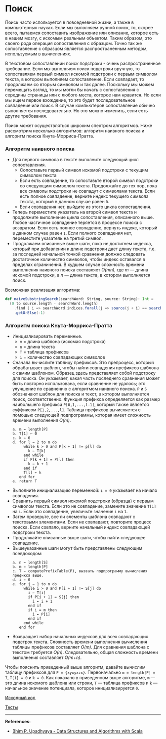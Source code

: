 # Поиск

Поиск часто используется в повседневной жизни, а также в компьютерных науках. 
Если мы выполняем ручной поиск, то, скорее всего, пытаемся сопоставить изображение или описание, 
которое есть в нашем мозгу, с искомым реальным объектом. 
Таким образом, это своего рода операция сопоставления с образцом. 
Точно так же сопоставление с образцом является распространенным методом, используемым в вычислениях. 

В текстовом сопоставлении поиск подстроки - очень распространенное требование. 
Если мы выполняем поиск подстроки вручную, то сопоставляем первый символ искомой подстроки с первым символом текста, 
в котором выполняем сопоставление. 
Если совпадает, то продолжаем со вторым символом и так далее. 
Поскольку мы можем перемещать взгляд, то мы могли бы начать с сопоставления с середины страницы 
или с любого места, которое нам нравится. 
Но если мы ищем первое вхождение, то это будет последовательное совпадение или поиск. 
В случае компьютеров сопоставление обычно выполняется последовательно. 
Но это можно изменить, если есть другие требования. 

Поиск может осуществляться широким спектром алгоритмов. 
Ниже рассмотрим несколько алгоритмов: алгоритм наивного поиска и алгоритм поиска Кнута-Морриса-Пратта.

### Алгоритм наивного поиска

- Для первого символа в тексте выполните следующий цикл сопоставления.
  - Сопоставьте первый символ искомой подстроки с текущим символом текста
  - Если есть совпадение, то сопоставьте второй символ подстроки со следующим символом текста.
    Продолжайте до тех пор, пока все символы подстроки не совпадут с символами текста. 
    Если есть полное совпадение, верните индекс текущего символа текста, который в данном случае равен `0`. 
  - Если совпадения нет, выйдите из этого цикла сопоставления.
- Теперь переместите указатель на второй символ текста и продолжите выполнение цикла сопоставления, описанного выше. 
   Любое частичное совпадение теряется в процессе поиска с возвратом. 
   Если есть полное совпадение, вернуть индекс, который в данном случае равен `1`. 
   Если полного совпадения нет, переместите указатель на третий символ. 
- Продолжаем описанные выше шаги, пока не достигнем индекса, который при добавлении к длине подстроки дает длину текста, 
   т.е. за последней начальной точкой сравнения должно следовать достаточное количество символов, 
   чтобы индекс оставался в пределах ограничения. 
   В худшем случае сложность времени выполнения наивного поиска составляет _O(mn)_, 
   где _m_ — длина искомой подстроки, а _n_ — длина текста, в котором выполняется поиск.

Возможная реализация алгоритма:

```scala
def naiveSubstringSearch(searchWord: String, source: String): Int =
  (0 to source.length - searchWord.length)
    .find { i => searchWord.indices.forall(j => source(j + i) == searchWord(j)) }
    .getOrElse(-1)
```


### Алгоритм поиска Кнута-Морриса-Пратта

- Инициализировать переменные. 
  - `m` = длина шаблона (искомая подстрока) 
  - `n` = длина текста 
  - `T` = таблица префиксов 
  - `i` = количество совпадающих символов 
- Сначала вычислите таблицу префиксов. Это препроцесс, который обрабатывает шаблон, чтобы найти совпадения префиксов шаблона с самим шаблоном. 
  Образец здесь представляет собой подстроку для поиска. 
  Он указывает, какая часть последнего сравнения может быть повторно использована, если сравнение не удалось; 
  это улучшение по сравнению с алгоритмом наивного поиска. 
  `P` и `S` обозначают шаблон для поиска и текст, в котором выполняется поиск, соответственно. 
  Функция префикса определяется как размер наибольшего префикса `P[0,1,...,l−1]`, который также является суффиксом `P[1,2,...,l]`. 
  Таблица префиксов вычисляется с помощью следующей подпрограммы, которая имеет сложность времени выполнения _O(m)_.
  ```text
  a. m ← length[P]
  b. T[1] ← 0
  c. k ← 0
  d. for l ← 2 to m do
       while k > 0 and P[k + 1] != p[l] do
         k ← T[k]
       end while
       if P[k + 1] = P[l] then
         k ← k + 1
       end if
       T[l] ← k
     end for
  e. return T
  ```
- Выполните инициализацию переменной: `i = 0` указывает на начало совпадения. 
- Сравнить первый символ искомой подстроки (образца) с первым символом текста. 
  Если это не совпадение, замените значение `T[i]` на `i`. Если это совпадение, увеличьте значение `i` на `1`. 
- Затем проверьте, все ли элементы шаблона совпадают с текстовыми элементами. 
  Если не совпадают, повторите процесс поиска. Если совпало, верните начальный индекс совпадающей подстроки текста. 
- Продолжайте описанные выше шаги, чтобы найти следующее совпадение. 
- Вышеуказанные шаги могут быть представлены следующим псевдокодом:
  ```text
  a. n ← length[S]
  b. m ← length[P]
  c. T ← computePrefixTable(P), вызвать подпрограмму вычисления префикса выше.
  d. i ← 0
  e. for j ← 1 to n do
       while i > 0 and P[i + 1] != S[j] do
         i ← T[i]
         if P[i + 1] = S[j] then
           i ← i + 1
         end if
         if i = m then
           i ← P[i]
         end if
       end while
     end for
  ```
- Возвращает набор начальных индексов для всех совпадающих подстрок текста. 
  Сложность времени выполнения вычисления таблицы префиксов составляет _O(m)_. 
  Для сравнения шаблона с текстом требуется _O(n)_. 
  Следовательно, общая сложность времени выполнения составляет _O(m+n)_.

Чтобы пояснить приведенный выше алгоритм, давайте вычислим таблицу префиксов для `P = {xyxyxzx}`. 
Первоначально `m = length[P] = 7`, `T[1] = 0` и `k = 0`. 
Как показано в приведенном выше алгоритме, `m` — это длина искомого шаблона или строки, 
`T` — таблица префиксов и `k` — начальное значение потенциала, которое инициализируется `0`.




[Исходный код](https://gitflic.ru/project/artemkorsakov/scalabook/blob?file=examples%2Fsrc%2Fmain%2Fscala%2Falgorithms%2Fsearch%2FSearch.scala&plain=1)

[Тесты](https://gitflic.ru/project/artemkorsakov/scalabook/blob?file=examples%2Fsrc%2Ftest%2Fscala%2Falgorithms%2Fsearch%2FSearchSuite.scala&plain=1)


---

**References:**
- [Bhim P. Upadhyaya - Data Structures and Algorithms with Scala](https://link.springer.com/book/10.1007/978-3-030-12561-5)
